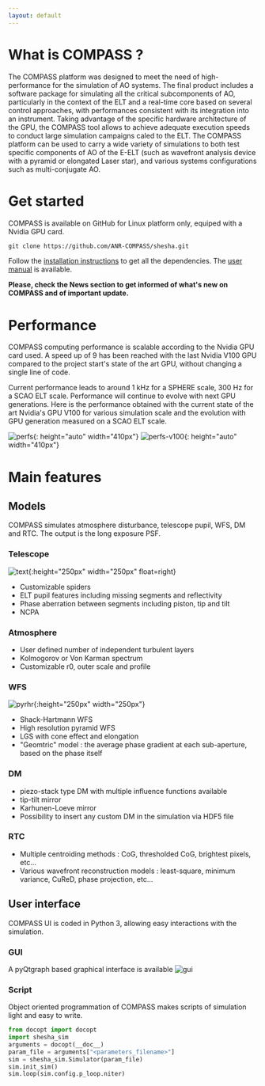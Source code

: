 ```yaml
---
layout: default
---
```

# What is COMPASS ?
The COMPASS platform was designed to meet the need of high-performance for the simulation of AO systems. The final product includes a software package for simulating all the critical subcomponents of AO, particularly in the context of the ELT and a real-time core based on several control approaches, with performances consistent with its integration into an instrument. Taking advantage of the specific hardware architecture of the GPU, the COMPASS tool allows to achieve adequate execution speeds to conduct large simulation campaigns caled to the ELT.
The COMPASS platform can be used to carry a wide variety of simulations to
both test specific components of AO of the E-ELT (such as wavefront analysis
device with a pyramid or elongated Laser star), and various systems
configurations such as multi-conjugate AO.
# Get started
COMPASS is available on GitHub for Linux platform only, equiped with a Nvidia GPU card.
```markdown
git clone https://github.com/ANR-COMPASS/shesha.git
```
Follow the [installation instructions](install.html) to get all the dependencies.
The [user manual](manual.html) is available.

**Please, check the News section to get informed of what's new on COMPASS and of important update.**

# Performance
COMPASS computing performance is scalable according to the Nvidia GPU card used. A speed up of 9 has been reached with the last Nvidia V100 GPU compared to the project start's state of the art GPU, without changing a single line of code. 

Current performance leads to around 1 kHz for a SPHERE scale, 300 Hz for a SCAO ELT scale. Performance will continue to evolve with next GPU generations. Here is the performance obtained with the current state of the art Nvidia's GPU V100 for various simulation scale and the evolution with GPU generation measured on a SCAO ELT scale.

![perfs](images/perf-GPUs.png){: height="auto" width="410px"}
 ![perfs-v100](images/perfs-V100.png){: height="auto" width="410px"}

# Main features
## Models
COMPASS simulates atmosphere disturbance, telescope pupil, WFS, DM and RTC. The output is the long exposure PSF.
### Telescope 
![text](images/ELT-pupil.png){:height="250px" width="250px" float=right}
- Customizable spiders
- ELT pupil features including missing segments and reflectivity
- Phase aberration between segments including piston, tip and tilt 
- NCPA

### Atmosphere
- User defined number of independent turbulent layers
- Kolmogorov or Von Karman spectrum
- Customizable r0, outer scale and profile

### WFS
![pyrhr](images/High-res-pyr.png){:height="250px" width="250px"}
- Shack-Hartmann WFS
- High resolution pyramid WFS 
- LGS with cone effect and elongation
- "Geomtric" model : the average phase gradient at each sub-aperture, based on the phase itself

### DM
- piezo-stack type DM with multiple influence functions available
- tip-tilt mirror
- Karhunen-Loeve mirror
- Possibility to insert any custom DM in the simulation via HDF5 file

### RTC
- Multiple centroiding methods : CoG, thresholded CoG, brightest pixels, etc...
- Various wavefront reconstruction models : least-square, minimum variance, CuReD, phase projection, etc...

## User interface
COMPASS UI is coded in Python 3, allowing easy interactions with the simulation.

### GUI
A pyQtgraph based graphical interface is available
![gui](images/compass_widget.gif)

### Script
Object oriented programmation of COMPASS makes scripts of simulation light and easy to write.
```python
from docopt import docopt
import shesha_sim
arguments = docopt(__doc__)
param_file = arguments["<parameters_filename>"]
sim = shesha_sim.Simulator(param_file)
sim.init_sim()
sim.loop(sim.config.p_loop.niter)
```

